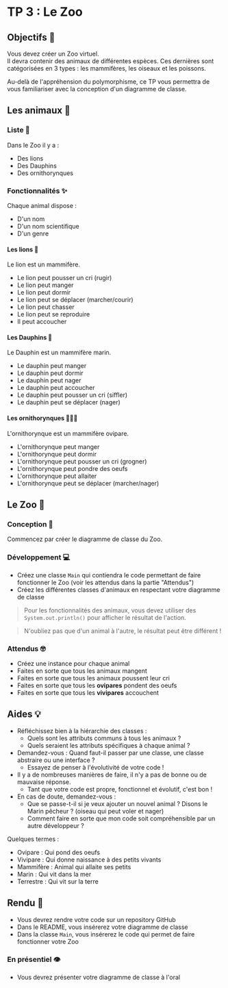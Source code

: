 # TP 3 : Le Zoo

## Objectifs 🎯

Vous devez créer un Zoo virtuel.  
Il devra contenir des animaux de différentes espèces. Ces dernières sont catégorisées en 3 types : les mammifères, les oiseaux et les poissons.

Au-delà de l'appréhension du polymorphisme, ce TP vous permettra de vous familiariser avec la conception d'un diagramme de classe.

## Les animaux 🐒

### Liste 📝

Dans le Zoo il y a : 
- Des lions
- Des Dauphins
- Des ornithorynques

### Fonctionnalités ✨

Chaque animal dispose : 
- D'un nom
- D'un nom scientifique
- D'un genre

#### Les lions 🦁

Le lion est un mammifère.
- Le lion peut pousser un cri (rugir)
- Le lion peut manger
- Le lion peut dormir
- Le lion peut se déplacer (marcher/courir)
- Le lion peut chasser
- Le lion peut se reproduire
- Il peut accoucher

#### Les Dauphins 🐬

Le Dauphin est un mammifère marin.
- Le dauphin peut manger
- Le dauphin peut dormir
- Le dauphin peut nager
- Le dauphin peut accoucher
- Le dauphin peut pousser un cri (siffler)
- Le dauphin peut se déplacer (nager)

#### Les ornithorynques 🦆🦫🥚

L'ornithorynque est un mammifère ovipare.
- L'ornithorynque peut manger
- L'ornithorynque peut dormir
- L'ornithorynque peut pousser un cri (grogner)
- L'ornithorynque peut pondre des oeufs
- L'ornithorynque peut allaiter
- L'ornithorynque peut se déplacer (marcher/nager)

## Le Zoo 🦉

### Conception 🧠

Commencez par créer le diagramme de classe du Zoo.

### Développement 💻

- Créez une classe `Main` qui contiendra le code permettant de faire fonctionner le Zoo (voir les attendus dans la partie "Attendus")
- Créez les différentes classes d'animaux en respectant votre diagramme de classe

> Pour les fonctionnalités des animaux, vous devez utiliser des `System.out.println()` pour afficher le résultat de l'action.

> N'oubliez pas que d'un animal à l'autre, le résultat peut être différent !

### Attendus 🤓

- Créez une instance pour chaque animal
- Faites en sorte que tous les animaux mangent
- Faites en sorte que tous les animaux poussent leur cri
- Faites en sorte que tous les **ovipares** pondent des oeufs
- Faites en sorte que tous les **vivipares** accouchent

## Aides 💡

- Réfléchissez bien à la hiérarchie des classes : 
    - Quels sont les attributs communs à tous les animaux ?
    - Quels seraient les attributs spécifiques à chaque animal ?
- Demandez-vous : Quand faut-il passer par une classe, une classe abstraire ou une interface ?
    - Essayez de penser à l'évolutivité de votre code !
- Il y a de nombreuses manières de faire, il n'y a pas de bonne ou de mauvaise réponse.
    - Tant que votre code est propre, fonctionnel et évolutif, c'est bon !
- En cas de doute, demandez-vous : 
    - Que se passe-t-il si je veux ajouter un nouvel animal ? Disons le Marin pêcheur ? (oiseau qui peut voler et nager)
    - Comment faire en sorte que mon code soit compréhensible par un autre développeur ?

Quelques termes : 
- Ovipare : Qui pond des oeufs
- Vivipare : Qui donne naissance à des petits vivants
- Mammifère : Animal qui allaite ses petits
- Marin : Qui vit dans la mer
- Terrestre : Qui vit sur la terre

## Rendu 🔎

- Vous devrez rendre votre code sur un repository GitHub
- Dans le README, vous insérerez votre diagramme de classe
- Dans la classe `Main`, vous insérerez le code qui permet de faire fonctionner votre Zoo

### En présentiel 👁️

- Vous devrez présenter votre diagramme de classe à l'oral
